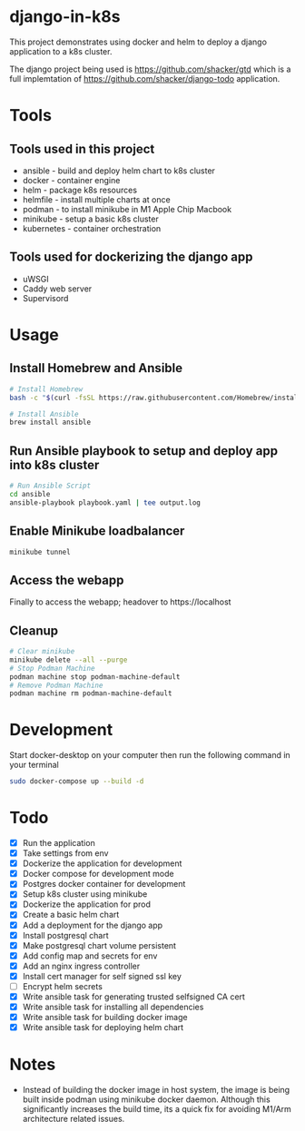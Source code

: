# django-in-k8s

This project demonstrates using docker and helm to deploy a django application to a k8s cluster.

The django project being used is https://github.com/shacker/gtd which is a full implemtation of https://github.com/shacker/django-todo application.

# Tools
## Tools used in this project
- ansible - build and deploy helm chart to k8s cluster
- docker - container engine
- helm - package k8s resources
- helmfile - install multiple charts at once
- podman - to install minikube in M1 Apple Chip Macbook
- minikube - setup a basic k8s cluster
- kubernetes - container orchestration

## Tools used for dockerizing the django app
- uWSGI
- Caddy web server
- Supervisord

# Usage
## Install Homebrew and Ansible
```bash
# Install Homebrew
bash -c "$(curl -fsSL https://raw.githubusercontent.com/Homebrew/install/HEAD/install.sh)"

# Install Ansible
brew install ansible
```
## Run Ansible playbook to setup and deploy app into k8s cluster
```bash
# Run Ansible Script
cd ansible
ansible-playbook playbook.yaml | tee output.log
```

## Enable Minikube loadbalancer
```bash
minikube tunnel
```

## Access the webapp
Finally to access the webapp; headover to https://localhost

## Cleanup
```bash
# Clear minikube
minikube delete --all --purge
# Stop Podman Machine
podman machine stop podman-machine-default
# Remove Podman Machine
podman machine rm podman-machine-default
```

# Development

Start docker-desktop on your computer then run the following command in your terminal

```bash
sudo docker-compose up --build -d
```

# Todo

- [x] Run the application
- [x] Take settings from env
- [x] Dockerize the application for development
- [x] Docker compose for development mode
- [x] Postgres docker container for development
- [x] Setup k8s cluster using minikube
- [x] Dockerize the application for prod
- [x] Create a basic helm chart
- [x] Add a deployment for the django app
- [x] Install postgresql chart
- [x] Make postgresql chart volume persistent
- [x] Add config map and secrets for env
- [x] Add an nginx ingress controller
- [x] Install cert manager for self signed ssl key
- [ ] Encrypt helm secrets
- [x] Write ansible task for generating trusted selfsigned CA cert
- [x] Write ansible task for installing all dependencies
- [x] Write ansible task for building docker image
- [x] Write ansible task for deploying helm chart

# Notes

- Instead of building the docker image in host system, the image is being built inside podman using minikube docker daemon. Although this significantly increases the build time, its a quick fix for avoiding M1/Arm architecture related issues.